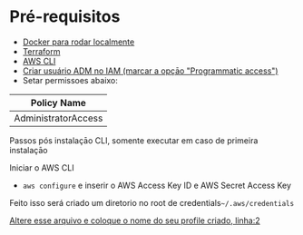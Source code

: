 # Pré-requisitos

- [Docker para rodar localmente](https://docs.docker.com/get-docker/)
- [Terraform](https://www.terraform.io/downloads.html)
- [AWS CLI](https://docs.aws.amazon.com/cli/latest/userguide/install-macos.html)
- [Criar usuário ADM no IAM (marcar a opçāo "Programmatic access")](https://console.aws.amazon.com/iam/home#/users$new?step=details)
- Setar permissoes abaixo:

Policy Name| 
| -------------             |
|AdministratorAccess        |

Passos pós instalaçāo CLI, somente executar em caso de primeira instalaçāo

Iniciar o AWS CLI

- `aws configure` e  inserir o AWS Access Key ID e AWS Secret Access Key

Feito isso será criado um diretorio no root de credentials`~/.aws/credentials`

[Altere esse arquivo e coloque o nome do seu profile criado, linha:2](main.tf)